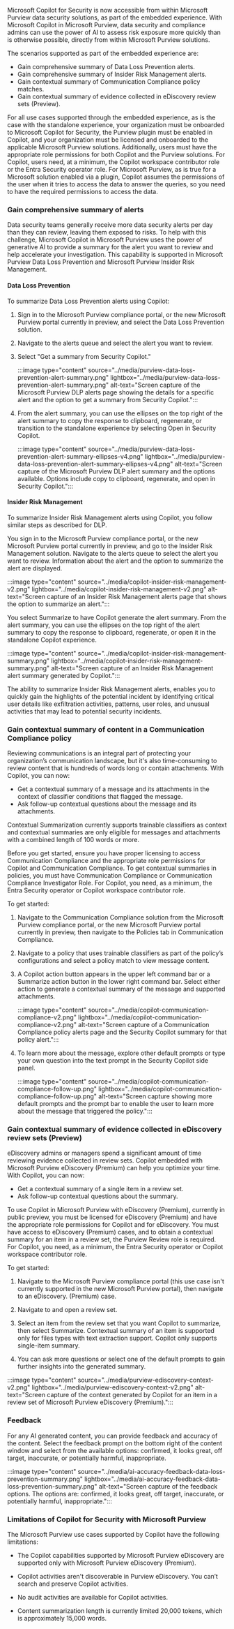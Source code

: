 Microsoft Copilot for Security is now accessible from within Microsoft Purview data security solutions, as part of the embedded experience. With Microsoft Copilot in Microsoft Purview, data security and compliance admins can use the power of AI to assess risk exposure more quickly than is otherwise possible, directly from within Microsoft Purview solutions.

The scenarios supported as part of the embedded experience are:

- Gain comprehensive summary of Data Loss Prevention alerts.
- Gain comprehensive summary of Insider Risk Management alerts.
- Gain contextual summary of Communication Compliance policy matches.
- Gain contextual summary of evidence collected in eDiscovery review sets (Preview).

For all use cases supported through the embedded experience, as is the case with the standalone experience, your organization must be onboarded to Microsoft Copilot for Security, the Purview plugin must be enabled in Copilot, and your organization must be licensed and onboarded to the applicable Microsoft Purview solutions. Additionally, users must have the appropriate role permissions for both Copilot and the Purview solutions. For Copilot, users need, at a minimum, the Copilot workspace contributor role or the Entra Security operator role. For Microsoft Purview, as is true for a Microsoft solution enabled via a plugin, Copilot assumes the permissions of the user when it tries to access the data to answer the queries, so you need to have the required permissions to access the data.

### Gain comprehensive summary of alerts

Data security teams generally receive more data security alerts per day than they can review, leaving them exposed to risks. To help with this challenge, Microsoft Copilot in Microsoft Purview uses the power of generative AI to provide a summary for the alert you want to review and help accelerate your investigation. This capability is supported in Microsoft Purview Data Loss Prevention and Microsoft Purview Insider Risk Management.

#### Data Loss Prevention

To summarize Data Loss Prevention alerts using Copilot:

1. Sign in to the Microsoft Purview compliance portal, or the new Microsoft Purview portal currently in preview, and select the Data Loss Prevention solution. 
1. Navigate to the alerts queue and select the alert you want to review.
1. Select "Get a summary from Security Copilot."

    :::image type="content" source="../media/purview-data-loss-prevention-alert-summary.png" lightbox="../media/purview-data-loss-prevention-alert-summary.png" alt-text="Screen capture of the Microsoft Purview DLP alerts page showing the details for a specific alert and the option to get a summary from Security Copilot.":::

1. From the alert summary, you can use the ellipses on the top right of the alert summary to copy the response to clipboard, regenerate, or transition to the standalone experience by selecting Open in Security Copilot.

    :::image type="content" source="../media/purview-data-loss-prevention-alert-summary-ellipses-v4.png" lightbox="../media/purview-data-loss-prevention-alert-summary-ellipses-v4.png" alt-text="Screen capture of the Microsoft Purview DLP alert summary and the options available. Options include copy to clipboard, regenerate, and open in Security Copilot.":::

#### Insider Risk Management

To summarize Insider Risk Management alerts using Copilot, you follow similar steps as described for DLP. 

You sign in to the Microsoft Purview compliance portal, or the new Microsoft Purview portal currently in preview, and go to the Insider Risk Management solution. Navigate to the alerts queue to select the alert you want to review. Information about the alert and the option to summarize the alert are displayed.

:::image type="content" source="../media/copilot-insider-risk-management-v2.png" lightbox="../media/copilot-insider-risk-management-v2.png" alt-text="Screen capture of an Insider Risk Management alerts page that shows the option to summarize an alert.":::

You select Summarize to have Copilot generate the alert summary. From the alert summary, you can use the ellipses on the top right of the alert summary to copy the response to clipboard, regenerate, or open it in the standalone Copilot experience.

:::image type="content" source="../media/copilot-insider-risk-management-summary.png" lightbox="../media/copilot-insider-risk-management-summary.png" alt-text="Screen capture of an Insider Risk Management alert summary generated by Copilot.":::

The ability to summarize Insider Risk Management alerts, enables you to quickly gain the highlights of the potential incident by identifying critical user details like exfiltration activities, patterns, user roles, and unusual activities that may lead to potential security incidents.

### Gain contextual summary of content in a Communication Compliance policy

Reviewing communications is an integral part of protecting your organization’s communication landscape, but it's also time-consuming to review content that is hundreds of words long or contain attachments. With Copilot, you can now:

- Get a contextual summary of a message and its attachments in the context of classifier conditions that flagged the message.
- Ask follow-up contextual questions about the message and its attachments.

Contextual Summarization currently supports trainable classifiers as context and contextual summaries are only eligible for messages and attachments with a combined length of 100 words or more.

Before you get started, ensure you have proper licensing to access Communication Compliance and the appropriate role permissions for Copilot and Communication Compliance. To get contextual summaries in policies, you must have Communication Compliance or Communication Compliance Investigator Role. For Copilot, you need, as a minimum, the Entra Security operator or Copilot workspace contributor role.

To get started:

1. Navigate to the Communication Compliance solution from the Microsoft Purview compliance portal, or the new Microsoft Purview portal currently in preview, then navigate to the Policies tab in Communication Compliance.

1. Navigate to a policy that uses trainable classifiers as part of the policy’s configurations and select a policy match to view message content.

1. A Copilot action button appears in the upper left command bar or a Summarize action button in the lower right command bar. Select either action to generate a contextual summary of the message and supported attachments.

    :::image type="content" source="../media/copilot-communication-compliance-v2.png" lightbox="../media/copilot-communication-compliance-v2.png" alt-text="Screen capture of a Communication Compliance policy alerts page and the Security Copilot summary for that policy alert.":::

1. To learn more about the message, explore other default prompts or type your own question into the text prompt in the Security Copilot side panel.

    :::image type="content" source="../media/copilot-communication-compliance-follow-up.png" lightbox="../media/copilot-communication-compliance-follow-up.png" alt-text="Screen capture showing more default prompts and the prompt bar to enable the user to learn more about the message that triggered the policy.":::

### Gain contextual summary of evidence collected in eDiscovery review sets (Preview)

eDiscovery admins or managers spend a significant amount of time reviewing evidence collected in review sets. Copilot embedded with Microsoft Purview eDiscovery (Premium) can help you optimize your time. With Copilot, you can now:

- Get a contextual summary of a single item in a review set.
- Ask follow-up contextual questions about the summary.

To use Copilot in Microsoft Purview with eDiscovery (Premium), currently in public preview, you must be licensed for eDiscovery (Premium) and have the appropriate role permissions for Copilot and for eDiscovery. You must have access to eDiscovery (Premium) cases, and to obtain a contextual summary for an item in a review set, the Purview Review role is required. For Copilot, you need, as a minimum, the Entra Security operator or Copilot workspace contributor role.

To get started:

1. Navigate to the Microsoft Purview compliance portal (this use case isn't currently supported in the new Microsoft Purview portal), then navigate to an eDiscovery. (Premium) case.

1. Navigate to and open a review set.

1. Select an item from the review set that you want Copilot to summarize, then select Summarize. Contextual summary of an item is supported only for files types with text extraction support. Copilot only supports single-item summary.

1. You can ask more questions or select one of the default prompts to gain further insights into the generated summary.

:::image type="content" source="../media/purview-ediscovery-context-v2.png" lightbox="../media/purview-ediscovery-context-v2.png" alt-text="Screen capture of the context generated by Copilot for an item in a review set of Microsoft Purview eDiscovery (Premium).":::

### Feedback

For any AI generated content, you can provide feedback and accuracy of the content. Select the feedback prompt on the bottom right of the content window and select from the available options: confirmed, it looks great, off target, inaccurate, or potentially harmful, inappropriate.

:::image type="content" source="../media/ai-accuracy-feedback-data-loss-prevention-summary.png" lightbox="../media/ai-accuracy-feedback-data-loss-prevention-summary.png" alt-text="Screen capture of the feedback options. The options are: confirmed, it looks great, off target, inaccurate, or potentially harmful, inappropriate.":::

### Limitations of Copilot for Security with Microsoft Purview

The Microsoft Purview use cases supported by Copilot have the following limitations:

- The Copilot capabilities supported by Microsoft Purview eDiscovery are supported only with Microsoft Purview eDiscovery (Premium).

- Copilot activities aren't discoverable in Purview eDiscovery. You can’t search and preserve Copilot activities.

- No audit activities are available for Copilot activities.

- Content summarization length is currently limited 20,000 tokens, which is approximately 15,000 words.

